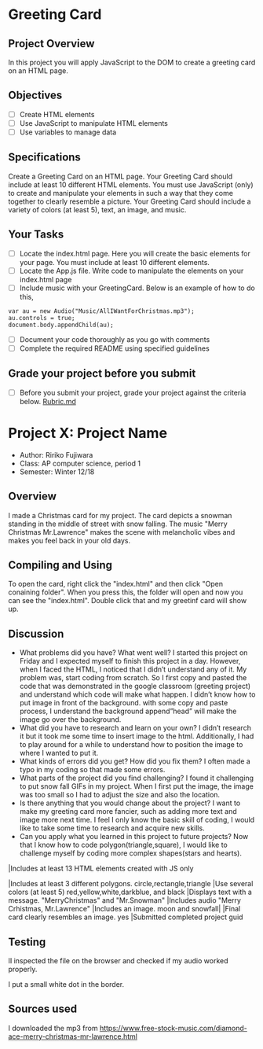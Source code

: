 # Greeting Card

## Project Overview
In this project you will apply JavaScript to the DOM to create a greeting card on an HTML page.  

## Objectives

- [ ] Create HTML elements
- [ ] Use JavaScript to manipulate HTML elements
- [ ] Use variables to manage data

## Specifications

Create a Greeting Card on an HTML page.  Your Greeting Card should include at least 10 different HTML elements.  You must use JavaScript (only) to create and manipulate your elements in such a way that they come together to clearly resemble a picture.   Your Greeting Card should include a variety of colors (at least 5), text, an image, and music. 

## Your Tasks

- [ ] Locate the index.html page.  Here you will create the basic elements for your page.  You must include at least 10 different elements. 
- [ ] Locate the App.js file.  Write code to manipulate the elements on your index.html page
- [ ] Include music with your GreetingCard.  Below is an example of how to do this, 

```
var au = new Audio("Music/AllIWantForChristmas.mp3");
au.controls = true;
document.body.appendChild(au);
```

- [ ] Document your code thoroughly as you go with comments
- [ ] Complete the required README using specified guidelines

## Grade your project before you submit

- [ ] Before you submit your project, grade your project against the criteria below. 
	[Rubric.md](Rubric.md)


# Project X: Project Name

* Author: Ririko Fujiwara 
* Class: AP computer science, period 1
* Semester: Winter 12/18

## Overview

I made a Christmas card for my project. The card depicts a snowman standing in the middle of street with snow falling. The music "Merry Christmas Mr.Lawrence" makes the scene with melancholic vibes and makes you feel back in your old days.

## Compiling and Using

To open the card, right click the "index.html" and then click "Open conaining folder". When you press this, the folder will open and now you can see the "index.html". Double click that and my greetinf card will show up. 

## Discussion
 * What problems did you have? What went well? 
I started this project on Friday and I expected myself to finish this project in a day. However, when I faced the HTML, I noticed that I didn’t understand any of it. 
My problem was, start coding from scratch. So I first copy and pasted the code that was demonstrated in the google classroom (greeting project) and understand which code will make what happen. I didn’t know how to put image in front of the background. with some copy and paste process, I understand the background append”head” will make the image go over the background. 
 * What did you have to research and learn on your own?
I didn’t research it but it took me some time to insert image to the html.
Additionally, I had to play around for a while to understand how to position the image to where I wanted to put it. 
 * What kinds of errors did you get? How did you fix them?
I often made a typo in my coding so that made some errors. 
 * What parts of the project did you find challenging?
I found it challenging to put snow fall GIFs in my project. When I first put the image, the image was too small so I had to adjust the size and also the location. 
 * Is there anything that you would change about the project?
I want to make my greeting card more fancier, such as adding more text and image more next time. I feel I only know the basic skill of coding, I would like to take some time to research and acquire new skills. 
 * Can you apply what you learned in this project to future projects?
Now that I know how to code polygon(triangle,square), I would like to challenge myself by coding more complex shapes(stars and hearts). 

|Includes at least 13 HTML elements created with JS only 

|Includes at least 3 different polygons. circle,rectangle,triangle
|Use several colors (at least 5) red,yellow,white,darkblue, and black
|Displays text with a message. "MerryChristmas" and "Mr.Snowman"
|Includes audio "Merry Crhistmas, Mr.Lawrence"
|Includes an image. moon and snowfall|
|Final card clearly resembles an image. yes
|Submitted completed project guid
## Testing

II inspected the file on the browser and checked if my audio worked properly.

I put a small white dot in the border. 
## Sources used

I downloaded the mp3 from https://www.free-stock-music.com/diamond-ace-merry-christmas-mr-lawrence.html